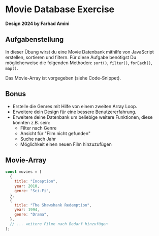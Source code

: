 # Movie Database Exercise

**Design 2024 by Farhad Amini**

## Aufgabenstellung

In dieser Übung wirst du eine Movie Datenbank mithilfe von JavaScript erstellen, sortieren und filtern. Für diese Aufgabe benötigst Du möglicherweise die folgenden Methoden: `sort()`, `filter()`, `forEach()`, `map()`.

Das Movie-Array ist vorgegeben (siehe Code-Snippet).

## Bonus

- Erstelle die Genres mit Hilfe von einem zweiten Array Loop.
- Erweitere dein Design für eine bessere Benutzererfahrung.
- Erweitere deine Datenbank um beliebige weitere Funktionen, diese könnten z.B. sein:
  - Filter nach Genre
  - Ansicht für "Film nicht gefunden"
  - Suche nach Jahr
  - Möglichkeit einen neuen Film hinzuzufügen

## Movie-Array

```javascript
const movies = [
  {
    title: "Inception",
    year: 2010,
    genre: "Sci-Fi",
  },
  {
    title: "The Shawshank Redemption",
    year: 1994,
    genre: "Drama",
  },
  // ... weitere Filme nach Bedarf hinzufügen
];

